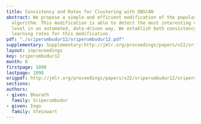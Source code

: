 ```yaml
---
title: Consistency and Rates for Clustering with DBSCAN
abstract: We propose a simple and efficient modification of the popular DBSCAN clustering
  algorithm. This modification is able to detect the most interesting vertical threshold
  level in an automated, data-driven way. We establish both consistency and optimal
  learning rates for this modification.
pdf: "./sriperumbudur12/sriperumbudur12.pdf"
supplementary: Supplementary:http://jmlr.org/proceedings/papers/v22/sriperumbudur12/sriperumbudur12Supple.pdf
layout: inproceedings
key: sriperumbudur12
month: 0
firstpage: 1090
lastpage: 1098
origpdf: http://jmlr.org/proceedings/papers/v22/sriperumbudur12/sriperumbudur12.pdf
sections: 
authors:
- given: Bharath
  family: Sriperumbudur
- given: Ingo
  family: Steinwart
---
```

